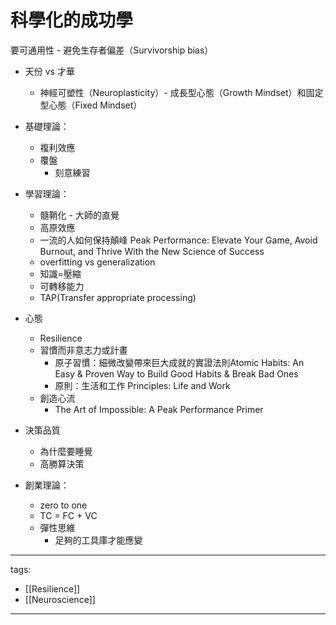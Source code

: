 # 科學化的成功學

要可通用性 - 避免生存者偏差（Survivorship bias）

* 天份 vs 才華
  * 神經可塑性（Neuroplasticity）- 成長型心態（Growth Mindset）和固定型心態（Fixed Mindset）

* 基礎理論：
  * 複利效應
  * 覆盤
    * 刻意練習

* 學習理論：
  * 髓鞘化 - 大師的直覺
  * 高原效應
  * 一流的人如何保持顛峰 Peak Performance: Elevate Your Game, Avoid Burnout, and Thrive With the New Science of Success
  * overfitting vs generalization
  * 知識=壓縮
  * 可轉移能力
  * TAP(Transfer appropriate processing)
  

* 心態
  * Resilience
  * 習慣而非意志力或計畫
    * 原子習慣：細微改變帶來巨大成就的實證法則Atomic Habits: An Easy & Proven Way to Build Good Habits & Break Bad Ones
    * 原則：生活和工作 Principles: Life and Work
  * 創造心流
    * The Art of Impossible: A Peak Performance Primer

* 決策品質
  * 為什麼要睡覺
  * 高勝算決策

* 創業理論：
  * zero to one
  * TC = FC + VC
  * 彈性思維
    * 足夠的工具庫才能應變


---
tags:
  - [[Resilience]]
  - [[Neuroscience]]
  
---